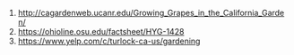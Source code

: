 1. http://cagardenweb.ucanr.edu/Growing_Grapes_in_the_California_Garden/
1. https://ohioline.osu.edu/factsheet/HYG-1428
1. https://www.yelp.com/c/turlock-ca-us/gardening
